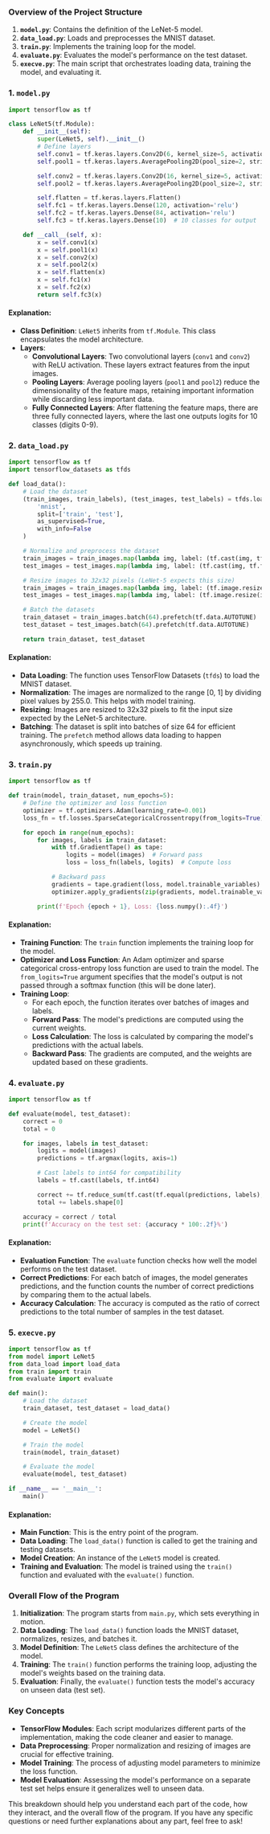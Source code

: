 
### Overview of the Project Structure

1. **`model.py`**: Contains the definition of the LeNet-5 model.
2. **`data_load.py`**: Loads and preprocesses the MNIST dataset.
3. **`train.py`**: Implements the training loop for the model.
4. **`evaluate.py`**: Evaluates the model's performance on the test dataset.
5. **`execve.py`**: The main script that orchestrates loading data, training the model, and evaluating it.

### 1. `model.py`

```python
import tensorflow as tf

class LeNet5(tf.Module):
    def __init__(self):
        super(LeNet5, self).__init__()
        # Define layers
        self.conv1 = tf.keras.layers.Conv2D(6, kernel_size=5, activation='relu', padding='valid')
        self.pool1 = tf.keras.layers.AveragePooling2D(pool_size=2, strides=2)

        self.conv2 = tf.keras.layers.Conv2D(16, kernel_size=5, activation='relu', padding='valid')
        self.pool2 = tf.keras.layers.AveragePooling2D(pool_size=2, strides=2)

        self.flatten = tf.keras.layers.Flatten()
        self.fc1 = tf.keras.layers.Dense(120, activation='relu')
        self.fc2 = tf.keras.layers.Dense(84, activation='relu')
        self.fc3 = tf.keras.layers.Dense(10)  # 10 classes for output

    def __call__(self, x):
        x = self.conv1(x)
        x = self.pool1(x)
        x = self.conv2(x)
        x = self.pool2(x)
        x = self.flatten(x)
        x = self.fc1(x)
        x = self.fc2(x)
        return self.fc3(x)
```

#### Explanation:
- **Class Definition**: `LeNet5` inherits from `tf.Module`. This class encapsulates the model architecture.
- **Layers**: 
  - **Convolutional Layers**: Two convolutional layers (`conv1` and `conv2`) with ReLU activation. These layers extract features from the input images.
  - **Pooling Layers**: Average pooling layers (`pool1` and `pool2`) reduce the dimensionality of the feature maps, retaining important information while discarding less important data.
  - **Fully Connected Layers**: After flattening the feature maps, there are three fully connected layers, where the last one outputs logits for 10 classes (digits 0-9).

### 2. `data_load.py`

```python
import tensorflow as tf
import tensorflow_datasets as tfds

def load_data():
    # Load the dataset
    (train_images, train_labels), (test_images, test_labels) = tfds.load(
        'mnist',
        split=['train', 'test'],
        as_supervised=True,
        with_info=False
    )

    # Normalize and preprocess the dataset
    train_images = train_images.map(lambda img, label: (tf.cast(img, tf.float32) / 255.0, label))
    test_images = test_images.map(lambda img, label: (tf.cast(img, tf.float32) / 255.0, label))

    # Resize images to 32x32 pixels (LeNet-5 expects this size)
    train_images = train_images.map(lambda img, label: (tf.image.resize(img, [32, 32]), label))
    test_images = test_images.map(lambda img, label: (tf.image.resize(img, [32, 32]), label))

    # Batch the datasets
    train_dataset = train_images.batch(64).prefetch(tf.data.AUTOTUNE)
    test_dataset = test_images.batch(64).prefetch(tf.data.AUTOTUNE)

    return train_dataset, test_dataset
```

#### Explanation:
- **Data Loading**: The function uses TensorFlow Datasets (`tfds`) to load the MNIST dataset.
- **Normalization**: The images are normalized to the range [0, 1] by dividing pixel values by 255.0. This helps with model training.
- **Resizing**: Images are resized to 32x32 pixels to fit the input size expected by the LeNet-5 architecture.
- **Batching**: The dataset is split into batches of size 64 for efficient training. The `prefetch` method allows data loading to happen asynchronously, which speeds up training.

### 3. `train.py`

```python
import tensorflow as tf

def train(model, train_dataset, num_epochs=5):
    # Define the optimizer and loss function
    optimizer = tf.optimizers.Adam(learning_rate=0.001)
    loss_fn = tf.losses.SparseCategoricalCrossentropy(from_logits=True)

    for epoch in range(num_epochs):
        for images, labels in train_dataset:
            with tf.GradientTape() as tape:
                logits = model(images)  # Forward pass
                loss = loss_fn(labels, logits)  # Compute loss

            # Backward pass
            gradients = tape.gradient(loss, model.trainable_variables)
            optimizer.apply_gradients(zip(gradients, model.trainable_variables))  # Update weights

        print(f'Epoch {epoch + 1}, Loss: {loss.numpy():.4f}')
```

#### Explanation:
- **Training Function**: The `train` function implements the training loop for the model.
- **Optimizer and Loss Function**: An Adam optimizer and sparse categorical cross-entropy loss function are used to train the model. The `from_logits=True` argument specifies that the model's output is not passed through a softmax function (this will be done later).
- **Training Loop**: 
  - For each epoch, the function iterates over batches of images and labels.
  - **Forward Pass**: The model's predictions are computed using the current weights.
  - **Loss Calculation**: The loss is calculated by comparing the model's predictions with the actual labels.
  - **Backward Pass**: The gradients are computed, and the weights are updated based on these gradients.

### 4. `evaluate.py`

```python
import tensorflow as tf

def evaluate(model, test_dataset):
    correct = 0
    total = 0

    for images, labels in test_dataset:
        logits = model(images)
        predictions = tf.argmax(logits, axis=1)

        # Cast labels to int64 for compatibility
        labels = tf.cast(labels, tf.int64)

        correct += tf.reduce_sum(tf.cast(tf.equal(predictions, labels), tf.int32)).numpy()
        total += labels.shape[0]

    accuracy = correct / total
    print(f'Accuracy on the test set: {accuracy * 100:.2f}%')
```

#### Explanation:
- **Evaluation Function**: The `evaluate` function checks how well the model performs on the test dataset.
- **Correct Predictions**: For each batch of images, the model generates predictions, and the function counts the number of correct predictions by comparing them to the actual labels.
- **Accuracy Calculation**: The accuracy is computed as the ratio of correct predictions to the total number of samples in the test dataset.

### 5. `execve.py`

```python
import tensorflow as tf
from model import LeNet5
from data_load import load_data
from train import train
from evaluate import evaluate

def main():
    # Load the dataset
    train_dataset, test_dataset = load_data()

    # Create the model
    model = LeNet5()

    # Train the model
    train(model, train_dataset)

    # Evaluate the model
    evaluate(model, test_dataset)

if __name__ == '__main__':
    main()
```

#### Explanation:
- **Main Function**: This is the entry point of the program.
- **Data Loading**: The `load_data()` function is called to get the training and testing datasets.
- **Model Creation**: An instance of the `LeNet5` model is created.
- **Training and Evaluation**: The model is trained using the `train()` function and evaluated with the `evaluate()` function.

### Overall Flow of the Program

1. **Initialization**: The program starts from `main.py`, which sets everything in motion.
2. **Data Loading**: The `load_data()` function loads the MNIST dataset, normalizes, resizes, and batches it.
3. **Model Definition**: The `LeNet5` class defines the architecture of the model.
4. **Training**: The `train()` function performs the training loop, adjusting the model's weights based on the training data.
5. **Evaluation**: Finally, the `evaluate()` function tests the model's accuracy on unseen data (test set).

### Key Concepts

- **TensorFlow Modules**: Each script modularizes different parts of the implementation, making the code cleaner and easier to manage.
- **Data Preprocessing**: Proper normalization and resizing of images are crucial for effective training.
- **Model Training**: The process of adjusting model parameters to minimize the loss function.
- **Model Evaluation**: Assessing the model's performance on a separate test set helps ensure it generalizes well to unseen data.

This breakdown should help you understand each part of the code, how they interact, and the overall flow of the program. If you have any specific questions or need further explanations about any part, feel free to ask!
